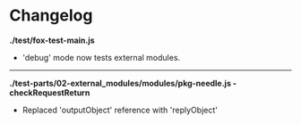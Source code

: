# Changelog

**./test/fox-test-main.js**
* 'debug' mode now tests external modules.

---

**./test-parts/02-external_modules/modules/pkg-needle.js - checkRequestReturn**
* Replaced 'outputObject' reference with 'replyObject'